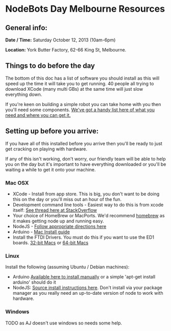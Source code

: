 # NodeBots Day Melbourne Resources

## General info:

**Date / Time:** Saturday October 12, 2013 (10am-6pm)

**Location:** York Butter Factory, 62-66 King St, Melbourne.

## Things to do before the day

The bottom of this doc has a list of software you should install as this will speed up the time it will take you to get running. 40 people all trying to download XCode (many multi GBs) at the same time will just slow everything down.

If you're keen on building a simple robot you can take home with you then you'll need some components. [We've got a handy list here of what you need and where you can get it.](simplebot.md)

## Setting up before you arrive:

If you have all of this installed before you arrive then you'll be ready to just get cracking on playing with hardware.

If any of this isn't working, don't worry, our friendly team will be able to help you on the day but it's important to have everything downloaded or you'll be waiting a while to get it onto your machine.

### Mac OSX

* XCode - Install from app store. This is big, you don't want to be doing this on the day or you'll miss out an hour of the fun.
* Development command line tools - Easiest way to do this is from xcode itself: [See thread here at StackOverflow](http://stackoverflow.com/questions/9329243/xcode-4-4-command-line-tools)
* Your choice of HomeBrew or MacPorts. We'd recommend [homebrew](http://brew.sh/) as it makes getting node up and running easy.
* NodeJS - [Follow appropriate directions here](http://nodejs.org)
* Arduino - [Mac Install guide](http://arduino.cc/en/Guide/MacOSX)
* Install the FTDI Drivers. You must do this if you want to use the ED1 boards. [32-bit Macs](http://www.ftdichip.com/drivers/VCP/MacOSX/FTDIUSBSerialDriver_v2_2_18.dmg) or [64-bit Macs](http://www.ftdichip.com/Drivers/VCP/MacOSX/FTDIUSBSerialDriver_v2_2_18.dmg)

### Linux

Install the following (assuming Ubuntu / Debian machines):

* Arduino [Available here to install manually](http://playground.arduino.cc/Learning/Linux) or a simple 'apt-get install arduino' should do it
* NodeJS: [Source install instructions here](http://howtonode.org/how-to-install-nodejs). Don't install via your package manager as you really need an up-to-date version of node to work with hardware.

### Windows

TODO as AJ doesn't use windows so needs some help.
